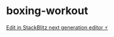# boxing-workout

[Edit in StackBlitz next generation editor ⚡️](https://stackblitz.com/~/github.com/mxpln/boxing-workout)